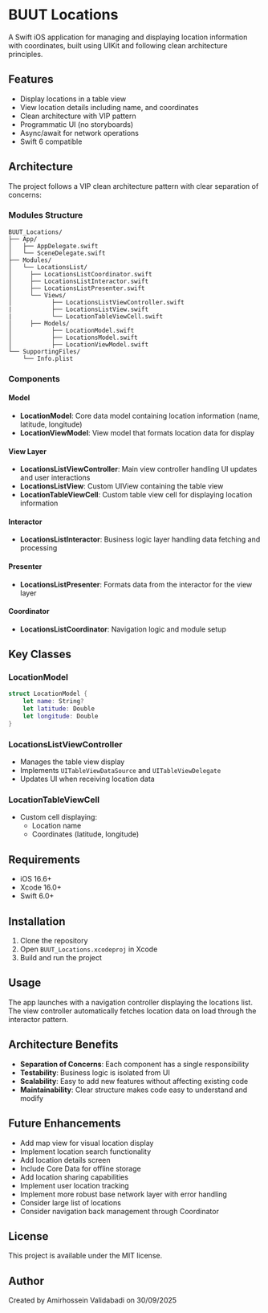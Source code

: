 # BUUT Locations

A Swift iOS application for managing and displaying location information with coordinates, built using UIKit and following clean architecture principles.

## Features

- Display locations in a table view
- View location details including name, and coordinates
- Clean architecture with VIP pattern
- Programmatic UI (no storyboards)
- Async/await for network operations
- Swift 6 compatible

## Architecture

The project follows a VIP clean architecture pattern with clear separation of concerns:

### Modules Structure
```
BUUT_Locations/
├── App/
│   ├── AppDelegate.swift
│   └── SceneDelegate.swift
├── Modules/
│   └── LocationsList/
│     ├── LocationsListCoordinator.swift
│     ├── LocationsListInteractor.swift
│     ├── LocationsListPresenter.swift
│     └── Views/
│           ├── LocationsListViewController.swift
|           ├── LocationsListView.swift
|           └── LocationTableViewCell.swift
│     ├── Models/
│           ├── LocationModel.swift
│           ├── LocationsModel.swift
│           ├── LocationViewModel.swift
└── SupportingFiles/
    └── Info.plist
```

### Components

#### Model
- **LocationModel**: Core data model containing location information (name, latitude, longitude)
- **LocationViewModel**: View model that formats location data for display

#### View Layer
- **LocationsListViewController**: Main view controller handling UI updates and user interactions
- **LocationsListView**: Custom UIView containing the table view
- **LocationTableViewCell**: Custom table view cell for displaying location information

#### Interactor
- **LocationsListInteractor**: Business logic layer handling data fetching and processing

#### Presenter
- **LocationsListPresenter**: Formats data from the interactor for the view layer

#### Coordinator
- **LocationsListCoordinator**: Navigation logic and module setup

## Key Classes

### LocationModel
```swift
struct LocationModel {
    let name: String?
    let latitude: Double
    let longitude: Double
}
```

### LocationsListViewController
- Manages the table view display
- Implements `UITableViewDataSource` and `UITableViewDelegate`
- Updates UI when receiving location data

### LocationTableViewCell
- Custom cell displaying:
  - Location name
  - Coordinates (latitude, longitude)

## Requirements

- iOS 16.6+
- Xcode 16.0+
- Swift 6.0+

## Installation

1. Clone the repository
2. Open `BUUT_Locations.xcodeproj` in Xcode
3. Build and run the project

## Usage

The app launches with a navigation controller displaying the locations list. The view controller automatically fetches location data on load through the interactor pattern.

## Architecture Benefits

- **Separation of Concerns**: Each component has a single responsibility
- **Testability**: Business logic is isolated from UI
- **Scalability**: Easy to add new features without affecting existing code
- **Maintainability**: Clear structure makes code easy to understand and modify

## Future Enhancements

- Add map view for visual location display
- Implement location search functionality
- Add location details screen
- Include Core Data for offline storage
- Add location sharing capabilities
- Implement user location tracking
- Implement more robust base network layer with error handling
- Consider large list of locations
- Consider navigation back management through Coordinator

## License

This project is available under the MIT license.

## Author

Created by Amirhossein Validabadi on 30/09/2025

